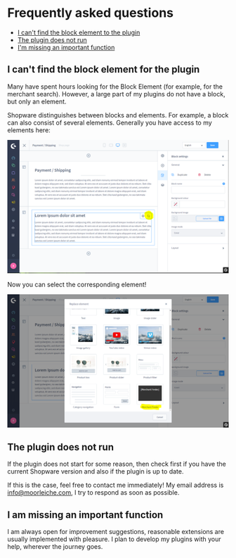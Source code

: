 # Frequently asked questions

- [I can't find the block element to the plugin](#I-can't-find-the-block-element-to-the-plugin)
- [The plugin does not run](#the-plugin-does-not-run)
- [I'm missing an important function](#I'm-missing-an-important-function)

## I can't find the block element for the plugin

Many have spent hours looking for the Block Element (for example, for the merchant search). However, a large part of my plugins do not have a block, but only an element.

Shopware distinguishes between blocks and elements. For example, a block can also consist of several elements. Generally you have access to my elements here:

![Enkaufswelten Editor](images/faq-1-1.png)

Now you can select the corresponding element!

![Enkaufswelten Editor](images/faq-1-2.png)

## The plugin does not run

If the plugin does not start for some reason, then check first if you have the current Shopware version and also if the plugin is up to date.

If this is the case, feel free to contact me immediately! My email address is info@moorleiche.com, I try to respond as soon as possible.

## I am missing an important function

I am always open for improvement suggestions, reasonable extensions are usually implemented with pleasure. I plan to develop my plugins with your help, wherever the journey goes.
